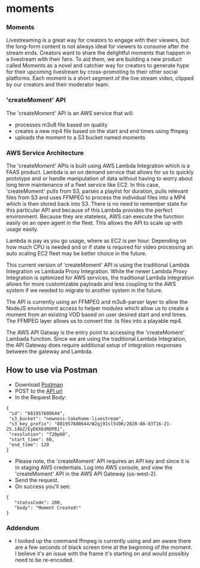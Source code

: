 # moments

### Moments
Livestreaming is a great way for creators to engage with their viewers, but the long-form content is not always ideal for viewers to consume after the stream ends. Creators want to share the delightful moments that happen in a livestream with their fans. To aid them, we are building a new product called Moments as a novel and catchier way for creators to generate hype for their upcoming livestream by cross-promoting to their other social platforms. Each moment is a short segment of the live stream video, clipped by our creators and their moderator team.

### 'createMoment' API
The 'createMoment' API is an AWS service that will:
 *  processes m3u8 file based on quality
 *  creates a new mp4 file based on the start and end times using ffmpeg
 *  uploads the moment to a S3 bucket named moments

### AWS Service Architecture
The 'createMoment' APIs is built using AWS Lambda Integration which is a FAAS product. Lambda is an on demand service that allows for us to quickly prototype and or handle manipulation of data without having to worry about long term maintenance of a fleet service like EC2. In this case, 'createMoment' pulls from S3, parses a playlist for duration, pulls relevant files from S3 and uses FFMPEG to process the individual files into a MP4 which is then stored back into S3. There is no need to remember state for this particular API and because of this Lambda provides the perfect environment. Because they are stateless, AWS can execute the function easily on an open agent in the fleet. This allows the API to scale up with usage easily. 

Lambda is pay as you go usage, where as EC2 is per hour. Depending on how much CPU is needed and or if state is required for video processing an auto scaling EC2 fleet may be better choice in the future.

This current version of 'createMoment' API is using the traditional Lambda Integration vs Lambada Proxy Integration. While the newer Lambda Proxy Integration is optimized for AWS services, the traditional Lambda Integration allows for more customizable payloads and less coupling to the AWS system if we needed to migrate to another system in the future.

The API is currently using an FFMPEG and m3u8-parser layer to allow the NodeJS environment access to helper modules which allow us to create a moment from an existing VOD based on user desired start and end times. The FFMPEG layer allows us to convert the .ts files into a playable mp4.

The AWS API Gatway is the entry point to accessing the 'createMoment' Lambada function. Since we are using the traditional Lambda Integration, the API Gateway does require additional setup of integration responses between the gateway and Lambda.

## How to use via Postman
 * Download [Postman](https://www.postman.com)
 * POST to the [API url](https://e9hvdq2xpa.execute-api.us-west-2.amazonaws.com/default/createMoment)
 * In the Request Body:
 ```
 {
  "id": "081957680644",
  "s3_bucket": "newness-takehome-livestream",
  "s3_key_prefix": "081957680644/W2qj91sl5VDK/2020-08-03T16-21-25.146Z/EyEKX6dRDP81",
  "resolution": "720p60",
  "start_time": 60,
  "end_time": 120
}
```
 * Please note, the 'createMoment' API requires an API key and since it is in staging AWS credentials. Log into AWS console, and view the 'createMoment' API in the AWS API Gateway (us-west-2).
 * Send the request.
 * On success you'll see:
 ```
 {
    "statusCode": 200,
    "body": "Moment Created!"
}
```

### Addendum
 * I looked up the command ffmpeg is currently using and am aware there are a few seconds of black screen time at the beginning of the moment. I believe it's an issue with the frame it's starting on and would possibly need to be re-encoded.
